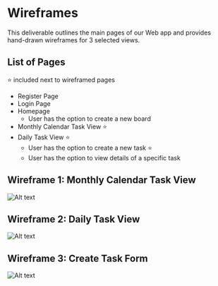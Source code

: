 # Wireframes

This deliverable outlines the main pages of our Web app and provides hand-drawn wireframes for 3 selected views.

## List of Pages
⭐ included next to wireframed pages

- Register Page
- Login Page
- Homepage
    - User has the option to create a new board
- Monthly Calendar Task View ⭐
- Daily Task View ⭐
    - User has the option to create a new task ⭐
    - User has the option to view details of a specific task 

## Wireframe 1: Monthly Calendar Task View
<img title="a title" alt="Alt text" src="https://github.com/ManyaBondada/web103_finalproject/assets/108365243/f2e73b71-bb4a-4855-b530-4b7d71ac295a">

## Wireframe 2: Daily Task View
<img title="a title" alt="Alt text" src="https://github.com/ManyaBondada/web103_finalproject/assets/108365243/470012fa-bb1e-452c-8f6d-470b299929d5">

## Wireframe 3: Create Task Form
<img title="a title" alt="Alt text" src="https://github.com/ManyaBondada/web103_finalproject/assets/108365243/3b8cd64c-7e97-4da4-ac89-4eee2d8e8b5a">
